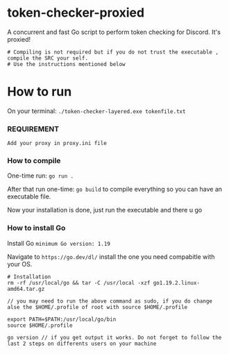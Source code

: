 # token-checker-proxied
A concurrent and fast Go script to perform token checking for Discord. It's proxied!

```
# Compiling is not required but if you do not trust the executable , compile the SRC your self. 
# Use the instructions mentioned below
```

# How to run
On your terminal:
```./token-checker-layered.exe tokenfile.txt```

### REQUIREMENT
```Add your proxy in proxy.ini file```

### How to compile
One-time run:
```go run .```

After that run one-time:
``go build`` to compile everything so you can have an executable file.

Now your installation is done, just run the executable and there u go


### How to install Go
Install Go ``minimum Go version: 1.19``

Navigate to ``https://go.dev/dl/`` install the one you need compabitle with your OS.

```
# Installation
rm -rf /usr/local/go && tar -C /usr/local -xzf go1.19.2.linux-amd64.tar.gz 

// you may need to run the above command as sudo, if you do change alse the $HOME/.profile of root with source $HOME/.profile

export PATH=$PATH:/usr/local/go/bin
source $HOME/.profile

go version // if you get output it works. Do not forget to follow the last 2 steps on differents users on your machine
```
